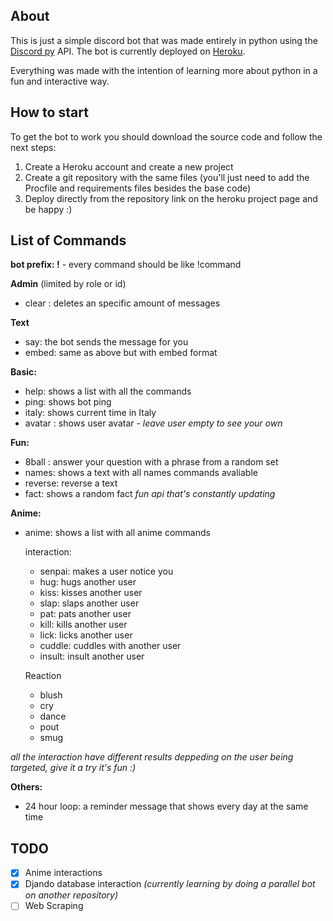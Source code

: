 ## About

This is just a simple discord bot that was made entirely in python using the [Discord py](https://discordpy.readthedocs.io/en/stable/) API. The bot is currently deployed on [Heroku](dashboard.heroku.com).

Everything was made with the intention of learning more about python in a fun and interactive way.


## How to start

To get the bot to work you should download the source code and follow the next steps:
  1. Create a Heroku account and create a new project
  2. Create a git repository with the same files (you'll just need to add the Procfile and requirements files besides the base code)
  3. Deploy directly from the repository link on the heroku project page and be happy :)


## List of Commands

**bot prefix: !** - every command should be like !command

**Admin** (limited by role or id)
  - clear *<quantity>*: deletes an specific amount of messages
 
**Text**
  - say: the bot sends the message for you
  - embed: same as above but with embed format
 
**Basic:**
  - help: shows a list with all the commands
  - ping: shows bot ping
  - italy: shows current time in Italy
  - avatar *<user>*: shows user avatar - *leave user empty to see your own*
  
**Fun:**
  - 8ball *<question>*: answer your question with a phrase from a random set
  - names: shows a text with all names commands avaliable
  - reverse: reverse a text
  - fact: shows a random fact *fun api that's constantly updating*
 
**Anime:**
- anime: shows a list with all anime commands
  
  interaction:
  - senpai: makes a user notice you
  - hug: hugs another user
  - kiss: kisses another user
  - slap: slaps another user
  - pat: pats another user
  - kill: kills another user
  - lick: licks another user
  - cuddle: cuddles with another user
  - insult: insult another user
  
  Reaction
  - blush
  - cry
  - dance
  - pout
  - smug
  
*all the interaction have different results deppeding on the user being targeted, give it a try it's fun :)*
  
**Others:**
- 24 hour loop: a reminder message that shows every day at the same time

## TODO
- [x] Anime interactions
- [x] Djando database interaction *(currently learning by doing a parallel bot on another repository)*
- [ ] Web Scraping
